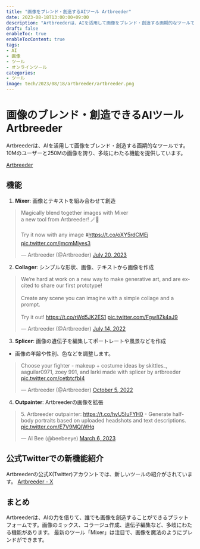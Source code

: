 ```yaml
---
title: "画像をブレンド・創造するAIツール Artbreeder"
date: 2023-08-18T13:00:00+09:00
description: "Artbreederは、AIを活用して画像をブレンド・創造する画期的なツールです。"
draft: false
enableToc: true
enableTocContent: true
tags: 
- AI
- 画像
- ツール
- オンラインツール
categories: 
- ツール
image: tech/2023/08/18/artbreeder/artbreeder.png
---
```


# 画像のブレンド・創造できるAIツール Artbreeder
Artbreederは、AIを活用して画像をブレンド・創造する画期的なツールです。
10Mのユーザーと250Mの画像を誇り、多岐にわたる機能を提供しています。

<a href="https://www.artbreeder.com/" target="_blank" rel="nofollow noopener">Artbreeder</a>

## 機能
1. **Mixer**: 画像とテキストを組み合わせて創造
<blockquote class="twitter-tweet"><p lang="en" dir="ltr">Magically blend together images with Mixer<br>a new tool from Artbreeder! 🪄🎉<br><br>Try it now with any image ⬇️<a href="https://t.co/oXY5rdCMEj">https://t.co/oXY5rdCMEj</a> <a href="https://t.co/jmcmMiyes3">pic.twitter.com/jmcmMiyes3</a></p>&mdash; Artbreeder (@Artbreeder) <a href="https://twitter.com/Artbreeder/status/1682059668020158470?ref_src=twsrc%5Etfw">July 20, 2023</a></blockquote> <script async src="https://platform.twitter.com/widgets.js" charset="utf-8"></script> 

2. **Collager**: シンプルな形状、画像、テキストから画像を作成
<blockquote class="twitter-tweet"><p lang="en" dir="ltr">We’re hard at work on a new way to make generative art, and are excited to share our first prototype!<br><br>Create any scene you can imagine with a simple collage and a prompt.<br><br>Try it out! <a href="https://t.co/rWd5JK2ES1">https://t.co/rWd5JK2ES1</a> <a href="https://t.co/Fgw8Zk4aJ9">pic.twitter.com/Fgw8Zk4aJ9</a></p>&mdash; Artbreeder (@Artbreeder) <a href="https://twitter.com/Artbreeder/status/1547716040670334979?ref_src=twsrc%5Etfw">July 14, 2022</a></blockquote> <script async src="https://platform.twitter.com/widgets.js" charset="utf-8"></script> 

3. **Splicer**: 画像の遺伝子を編集してポートレートや風景などを作成
- 画像の年齢や性別、色などを調整します。
<blockquote class="twitter-tweet"><p lang="en" dir="ltr">Choose your fighter - makeup + costume ideas by skittles_, aaguilar0971, zoey 991, and larki made with splicer by artbreeder <a href="https://t.co/cetbtcfbI4">pic.twitter.com/cetbtcfbI4</a></p>&mdash; Artbreeder (@Artbreeder) <a href="https://twitter.com/Artbreeder/status/1577720692581306376?ref_src=twsrc%5Etfw">October 5, 2022</a></blockquote> <script async src="https://platform.twitter.com/widgets.js" charset="utf-8"></script> 

4. **Outpainter**: Artbreederの画像を拡張
<blockquote class="twitter-tweet"><p lang="en" dir="ltr">5. Artbreeder outpainter: <a href="https://t.co/hyU5IuFYH0">https://t.co/hyU5IuFYH0</a> - Generate half-body portraits based on uploaded headshots and text descriptions. <a href="https://t.co/E7V9MQlWHq">pic.twitter.com/E7V9MQlWHq</a></p>&mdash; AI Bee (@beebeeye) <a href="https://twitter.com/beebeeye/status/1632545874810380288?ref_src=twsrc%5Etfw">March 6, 2023</a></blockquote> <script async src="https://platform.twitter.com/widgets.js" charset="utf-8"></script> 

## 公式Twitterでの新機能紹介
Artbreederの公式X(Twitter)アカウントでは、新しいツールの紹介がされています。
<a href="https://twitter.com/Artbreeder" target="_blank" rel="nofollow noopener">Artbreeder - X</a>


## まとめ
Artbreederは、AIの力を借りて、誰でも画像を創造することができるプラットフォームです。画像のミックス、コラージュ作成、遺伝子編集など、多岐にわたる機能があります。
最新のツール「Mixer」は注目で、画像を魔法のようにブレンドができます。
